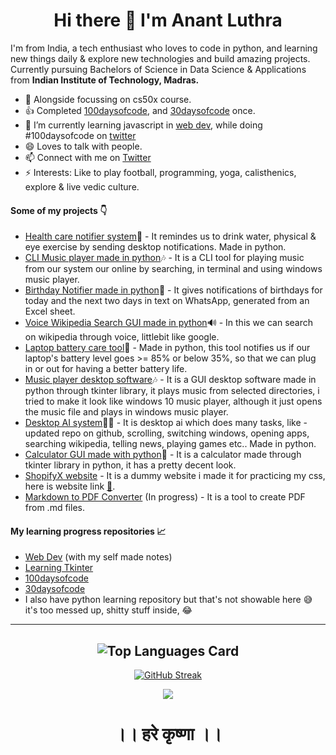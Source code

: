 <div style="text-align:center">

# Hi there 👋 I'm Anant Luthra
</div>

I'm from India, a tech enthusiast who loves to code in python, and learning new things daily & explore new technologies and build amazing projects. Currently pursuing Bachelors of Science in Data Science & Applications from **Indian Institute of Technology, Madras.**

- 🔭 Alongside focussing on cs50x course.
- 👍 Completed [100daysofcode](https://twitter.com/anant_luthra_/status/1531500725238472705), and [30daysofcode](https://github.com/AnantLuthra/30daysofcode) once.
- 🌱 I’m currently learning javascript in [web dev](https://github.com/AnantLuthra/WebDev-Notes), while doing #100daysofcode on [twitter](https://twitter.com/anant_luthra_/status/1741750511681081492)
- 😄 Loves to talk with people.
- 📫 Connect with me on [Twitter](https://twitter.com/anant_luthra_)
- ⚡ Interests: Like to play football, programming, yoga, calisthenics, explore & live vedic culture.

#### Some of my projects 👇
- [Health care notifier system](https://github.com/AnantLuthra/Health-Care-Notifier-System)🏃 - It remindes us to drink water, physical & eye exercise by sending desktop notifications. Made in python.
- [CLI Music player made in python](https://github.com/AnantLuthra/cli-music-player)🎶 - It is a CLI tool for playing music from our system our online by searching, in terminal and using windows music player.
- [Birthday Notifier made in python](https://github.com/AnantLuthra/birthay-notifier)🔔 - It gives notifications of birthdays for today and the next two days in text on WhatsApp, generated from an Excel sheet.
- [Voice Wikipedia Search GUI made in python](https://github.com/AnantLuthra/wikipedia_searcher)🔊 - In this we can search on wikipedia through voice, littlebit like google.
- [Laptop battery care tool](https://github.com/AnantLuthra/Laptop-battery-Care-notifier/)🔔 - Made in python, this tool notifies us if our laptop's battery level goes >= 85% or below 35%, so that we can plug in or out for having a better battery life.
- [Music player desktop software](https://github.com/AnantLuthra/Tkinter-projects/tree/master/Music%20player)🎶 - It is a GUI desktop software made in python through tkinter library, it plays music from selected directories, i tried to make it look like windows 10 music player, although it just opens the music file and plays in windows music player.
- [Desktop AI system](https://github.com/AnantLuthra/A.I.-Assistant)👨‍💻 - It is desktop ai which does many tasks, like - updated repo on github, scrolling, switching windows, opening apps, searching wikipedia, telling news, playing games etc.. Made in python.
- [Calculator GUI made with python](https://github.com/AnantLuthra/Tkinter-projects/tree/master/Calculator%20GUI)🧭 - It is a calculator made through tkinter library in python, it has a pretty decent look.
- [ShopifyX website](https://github.com/AnantLuthra/shopifyX) - It is a dummy website i made it for practicing my css, here is website link [🔗](https://anantluthra.github.io/shopifyX/).
- [Markdown to PDF Converter](https://github.com/AnantLuthra/Md-to-pdf) (In progress) - It is a tool to create PDF from .md files.

#### My learning progress repositories 📈

- [Web Dev](https://github.com/AnantLuthra/WebDev-Notes) (with my self made notes)
- [Learning Tkinter](https://github.com/AnantLuthra/Tkinter-learning)
- [100daysofcode](https://github.com/AnantLuthra/100daysofcode)
- [30daysofcode](https://github.com/AnantLuthra/30daysofcode)
- I also have python learning repository but that's not showable here 😅 it's too messed up, shitty stuff inside, 😂

<div style="text-align:center">

---
![Top Languages Card](https://github-readme-stats.vercel.app/api/top-langs/?username=anantluthra&layout=compact&theme=chartreuse-dark)
---

[![GitHub Streak](https://github-readme-streak-stats.herokuapp.com/?user=anantluthra&theme=chartreuse-dark)](https://git.io/streak-stats)

![](https://komarev.com/ghpvc/?username=anantluthra)


# ।। हरे कृष्णा ।।
</div>
